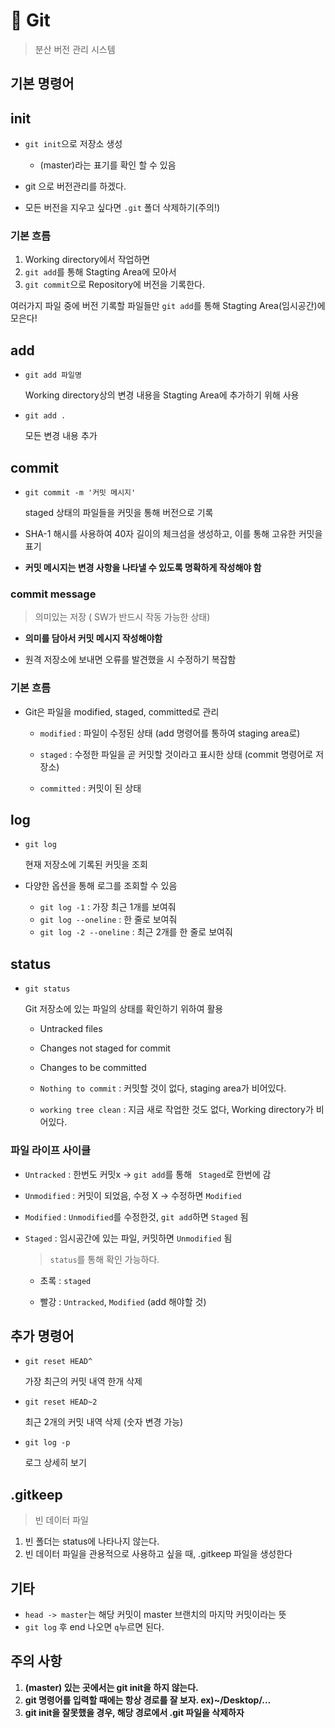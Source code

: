 # 📕 Git

> 분산 버전 관리 시스템



## 기본 명령어



## init

- `git init`으로 저장소 생성

  - (master)라는 표기를 확인 할 수 있음

- git 으로 버전관리를 하겠다.

- 모든 버전을 지우고 싶다면 `.git` 폴더 삭제하기(주의!)

  


### 기본 흐름

1.  Working directory에서 작업하면
2. `git add`를 통해 Stagting Area에 모아서
3. `git commit`으로 Repository에 버전을 기록한다.

여러가지 파일 중에 버전 기록할 파일들만 `git add`를 통해 Stagting Area(임시공간)에 모은다!



## add

- `git add 파일명`

  Working directory상의 변경 내용을 Stagting Area에 추가하기 위해 사용

- `git add .`

  모든 변경 내용 추가



## commit

- `git commit -m '커밋 메시지'` 

  staged 상태의 파일들을 커밋을 통해 버전으로 기록

- SHA-1 해시를 사용하여 40자 길이의 체크섬을 생성하고, 이를 통해 고유한 커밋을 표기

- **커밋 메시지는 변경 사항을 나타낼 수 있도록 명확하게 작성해야 함**

  

### commit message

> 의미있는 저장 ( SW가 반드시 작동 가능한 상태)

- **의미를 담아서 커밋 메시지 작성해야함**

- 원격 저장소에 보내면 오류를 발견했을 시 수정하기 복잡함



### 기본 흐름

- Git은 파일을 modified, staged, committed로 관리

  - `modified` : 파일이 수정된 상태 (add 명령어를 통하여 staging area로)

  - `staged` : 수정한 파일을 곧 커밋할 것이라고 표시한 상태 (commit 명령어로 저장소)

  - `committed` : 커밋이 된 상태

    

## log

- `git log`

  현재 저장소에 기록된 커밋을 조회

- 다양한 옵션을 통해 로그를 조회할 수 있음

  - `git log -1` : 가장 최근 1개를 보여줘
  - `git log --oneline` : 한 줄로 보여줘
  - `git log -2 --oneline` : 최근 2개를 한 줄로 보여줘

  

## status

- `git status`

  Git 저장소에 있는 파일의 상태를 확인하기 위하여 활용

  - Untracked files

  - Changes not staged for commit

  - Changes to be committed

  - `Nothing to commit` : 커밋할 것이 없다, staging area가 비어있다.

  - `working tree clean` : 지금 새로 작업한 것도 없다, Working directory가 비어있다.

    

### 파일 라이프 사이클

- `Untracked` : 한번도 커밋x -> `git add`를 통해 ` Staged`로 한번에 감

- `Unmodified` : 커밋이 되었음, 수정 X -> 수정하면 `Modified`

- `Modified` : `Unmodified`를 수정한것, `git add`하면 `Staged` 됨

- `Staged` : 임시공간에 있는 파일, 커밋하면 `Unmodified` 됨

  > `status`를 통해 확인 가능하다.

  - 초록 : `staged`


  - 빨강 : `Untracked`, `Modified` (add 해야할 것)




## 추가 명령어

- `git reset HEAD^`

  가장 최근의 커밋 내역 한개 삭제

- `git reset HEAD~2`

  최근 2개의 커밋 내역 삭제 (숫자 변경 가능)

- `git log -p`

  로그 상세히 보기



## .gitkeep

> 빈 데이터 파일

1. 빈 폴더는 status에 나타나지 않는다.
2. 빈 데이터 파일을 관용적으로 사용하고 싶을 때, .gitkeep 파일을 생성한다



## 기타

- `head -> master`는 해당 커밋이 master 브랜치의 마지막 커밋이라는 뜻
- `git log` 후 end 나오면 `q`누르면 된다.



## 주의 사항

1. **(master) 있는 곳에서는 git init을 하지 않는다.**
2. **git 명령어를 입력할 때에는 항상 경로를 잘 보자. ex)~/Desktop/…**
3. **git init을 잘못했을 경우, 해당 경로에서 .git 파일을 삭제하자**

